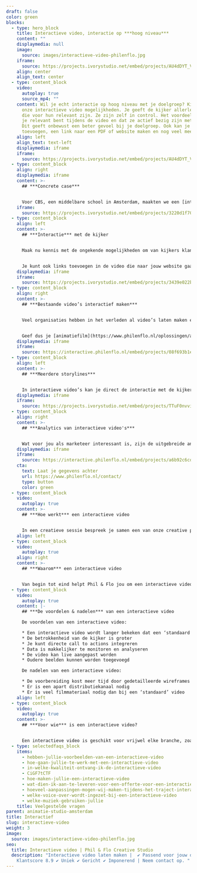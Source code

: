 ```yaml
---
draft: false
color: green
blocks:
  - type: hero_block
    title: Interactieve video, interactie op ***hoog niveau***
    content: ""
    displaymedia: null
    image:
      source: images/interactieve-video-philenflo.jpg
    iframe:
      source: https://projects.ivorystudio.net/embed/projects/AU4dDYT_VFMk
    align: center
    align_text: center
  - type: content_block
    video:
      autoplay: true
      source_mp4: ""
    content: Wil je echt interactie op hoog niveau met je doelgroep? Kies dan voor
      onze interactieve video mogelijkheden. Je geeft de kijker allerlei keuzes
      die voor hun relevant zijn. Ze zijn zelf in control. Het voordeel is dat
      je relevant bent tijdens de video en dat ze actief bezig zijn met je merk.
      Dit geeft onbewust een beter gevoel bij je doelgroep. Ook kan je een quiz
      toevoegen, een link naar een PDF of website maken en nog veel meer.
    align: left
    align_text: text-left
    displaymedia: iframe
    iframe:
      source: https://projects.ivorystudio.net/embed/projects/AU4dDYT_VFMk
  - type: content_block
    align: right
    displaymedia: iframe
    content: >-
      ## ***Concrete case***


      Voor CBS, een middelbare school in Amsterdam, maakten we een [interactieve school tour](https://www.philenflo.nl/virtuele-school-rondleiding/). De open dagen spelen een essentiële rol voor de werving van nieuwe leerlingen voor de school. Met de interactieve tour kan het CBS zich 365 dagen per jaar presenteren aan groep 7 en 8-leerlingen en hun ouders. In de tour nemen leerlingen van de school je mee langs al het unieke aanbod dat het CBS te bieden heeft. Bijvoorbeeld de exacte en niet exacte vakken, sport en muziek en millennium skills. De kijker bepaald zelf welke routes hij doorloopt en welke onderdelen van het onderwijs of de school hij bekijkt. Bekijk hier het resultaat van de [interactieve tour voor CBS Amsterdam](https://www.philenflo.nl/portfolio/csb-amsterdam-interactieve-tour/).
    iframe:
      source: https://projects.ivorystudio.net/embed/projects/3220d1f70cb359a9fe46b9b5
  - type: content_block
    align: left
    content: >-
      ## ***Interactie*** met de kijker


      Maak nu kennis met de ongekende mogelijkheden om van kijkers klanten te maken. Kijkers kunnen bijvoorbeeld in de interactieve video op een KOOP NU knop klikken bij het tonen van een product.


      Je kunt ook links toevoegen in de video die naar jouw website gaat. In plaats van links naast de video, of eronder, zet je de links om op te klikken gewoon in de video. Integreer sociale media, polls, pdf-bestanden en meer… de mogelijkheden zijn ongekend!
    displaymedia: iframe
    iframe:
      source: https://projects.ivorystudio.net/embed/projects/3439e022b9b8aaad7250b257
  - type: content_block
    align: right
    content: >-
      ## ***Bestaande video’s interactief maken***


      Veel organisaties hebben in het verleden al video’s laten maken en willen niet opnieuw investeren in nieuwe video of animatie. Met de interactieve video oplossingen van Phil & Flo hoeft dat ook niet, wij kunnen bestaande video’s interactief maken zodat ze een nieuw jasje krijgen en weer jaren meekunnen.


      Geef dus je [animatiefilm](https://www.philenflo.nl/oplossingen/animatie-laten-maken/) of [bedrijfsfilm](https://www.philenflo.nl/bedrijfsfilm-laten-maken/) een nieuwe dimensie en creëer onweerstaanbare interacties waar je maar wilt!
    displaymedia: iframe
    iframe:
      source: https://interactive.philenflo.nl/embed/projects/08f693b1e5172b3ebfa10e00?iv_branded=1
  - type: content_block
    align: left
    content: >-
      ## ***Meerdere storylines***


      In interactieve video’s kan je direct de interactie met de kijker opzoeken. Je kan de kijker de keuze geven welke richting het wil opgaan in de animatiefilm, of welke informatie belangrijk is voor hem of haar. Daarnaast zorgt interactieve video ervoor dat je niet meerdere video’s hoeft te publiceren. Aangezien alles in één heldere videoplayer past. Dit kan perfect met een [virtuele tour](https://www.philenflo.nl/virtuele-tour/).
    displaymedia: iframe
    iframe:
      source: https://projects.ivorystudio.net/embed/projects/TTuF0nvviqvx
  - type: content_block
    align: right
    content: >-
      ## ***Analytics van interactieve video's***


      Wat voor jou als marketeer interessant is, zijn de uitgebreide analytics mogelijkheden. Zo kan je zien waar de kijker op klikt. Je gaat patronen herkennen zoals je dat nu al in je website doet. Daarnaast zijn de links makkelijk en LIVE aan te passen door ons. Dat betekent dat je nooit meer iets offline hoeft te halen. Neem contact op met onze specialisten die je meer kunnen vertellen over interactieve video en interactieve animatie! Bel 085 -273 8331 of...
    displaymedia: iframe
    iframe:
      source: https://interactive.philenflo.nl/embed/projects/a6b92c6cdcf71d5f6e4f2e54?iv_branded=1
    cta:
      text: Laat je gegevens achter
      url: https://www.philenflo.nl/contact/
      type: button
      color: green
  - type: content_block
    video:
      autoplay: true
    content: >-
      ## ***Hoe werkt*** een interactieve video


      In een creatieve sessie bespreek je samen een van onze creative producers alle unieke, onderscheidende en belangrijke onderdelen die jouw school te bieden heeft. Op basis daarvan maakt de creative producer een zogeheten wireframe, waarin een overzicht staat hoe de interactieve film opgebouwd is en hoe alle onderdelen met elkaar verbonden zijn in een route. In overleg werken we toe naar het definitieve wireframe voor de interactieve film. Op de draaidag wordt dit wireframe gevolgd aan de hand van een [script](https://www.philenflo.nl/kennisbank/hoe-maak-je-een-videoscript/) en worden alle routes gefilmd. Onze editor verbindt alle toffe beelden en voegt de knoppen toe, zodat de kijker op een interactieve manier de video kan bekijken.
    align: left
  - type: content_block
    video:
      autoplay: true
    align: right
    content: >-
      ## ***Waarom*** een interactieve video


      Van begin tot eind helpt Phil & Flo jou om een interactieve video te maken die je jarenlang kan inzetten. In overzichtelijke statistieken zie je terug welke onderdelen van je tour het beste aanslaan bij de kijkers en hoe de video ervaren wordt. Onze [interactieve tours](https://www.philenflo.nl/virtuele-tour/) zijn grotendeels live aanpasbaar. Dit betekent dat we alle teksten en knoppen in een interactieve video kunnen aanpassen, zonder de film offline te halen. Zo kan je in een later stadium altijd belangrijke wijzigingen doorvoeren en een film actueel houden, zonder dure investeringen. Samen met Phil & Flo haal je het maximale uit je interactieve video.
  - type: content_block
    video:
      autoplay: true
    content: |-
      ## ***De voordelen & nadelen*** van een interactieve video

      De voordelen van een interactieve video:

      * Een interactieve video wordt langer bekeken dat een ‘standaard’ video
      * De betrokkenheid van de kijker is groter
      * Je kunt directe call to actions integreren
      * Data is makkelijker te monitoren en analyseren
      * De video kan live aangepast worden
      * Oudere beelden kunnen worden toegevoegd

      De nadelen van een interactieve video:

      * De voorbereiding kost meer tijd door gedetailleerde wireframes
      * Er is een apart distributiekanaal nodig
      * Er is veel filmmateriaal nodig dan bij een ‘standaard’ video
    align: left
  - type: content_block
    video:
      autoplay: true
    content: >-
      ## ***Voor wie*** is een interactieve video?


      Een interactieve video is geschikt voor vrijwel elke branche, zoals [innovatieve tech](https://www.philenflo.nl/branches/innovatieve-tech/), [zorg](https://www.philenflo.nl/branches/zorg-pharma/) en [onderwijs](https://www.philenflo.nl/branches/onderwijs-kunst-cultuur/). Het kan plaatsvinden in een ziekenhuis, school, hotel, brouwerij, fabriek of in de makelaardij, maar het kan ook ingezet worden in een stad of museum voor toerisme. Laat mensen over de hele wereld zien wat jij te bieden hebt. Met behulp van [video](https://www.philenflo.nl/oplossingen/video-laten-maken/), foto, [virtual reality](https://www.philenflo.nl/oplossingen/virtual-reality/) en [animatie](https://www.philenflo.nl/oplossingen/animatie-laten-maken/) kan jouw organisatie online bezocht worden. De mogelijkheden zijn eindeloos.
  - type: selectedfaqs_block
    items:
      - hebben-jullie-voorbeelden-van-een-interactieve-video
      - hoe-gaan-jullie-te-werk-met-een-interactieve-video
      - in-welke-kwaliteit-ontvang-ik-de-interactieve-video
      - CiGF7tCTF
      - hoe-maken-jullie-een-interactieve-video
      - wat-dien-ik-aan-te-leveren-voor-een-offerte-voor-een-interactieve-video
      - hoeveel-aanpassingen-mogen-wij-maken-tijdens-het-traject-interactieve-video
      - welke-voice-over-wordt-ingezet-bij-een-interactieve-video
      - welke-muziek-gebruiken-jullie
    title: Veelgestelde vragen
parent: animatie-studio-amsterdam
title: Interactief
slug: interactieve-video
weight: 3
image:
  source: images/interactieve-video-philenflo.jpg
seo:
  title: Interactieve video | Phil & Flo Creative Studio
  description: "Interactieve video laten maken |  ✔ Passend voor jouw doelgroep ✔
    Klantscore 8.9 ✔ Uniek ✔ Gericht ✔ Imponerend | Neem contact op. "
---
```

